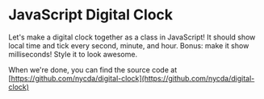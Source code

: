 # JavaScript Digital Clock

Let's make a digital clock together as a class in JavaScript! It should show local time and tick every second, minute, and hour. Bonus: make it show milliseconds! Style it to look awesome.

When we're done, you can find the source code at [https://github.com/nycda/digital-clock](https://github.com/nycda/digital-clock)
